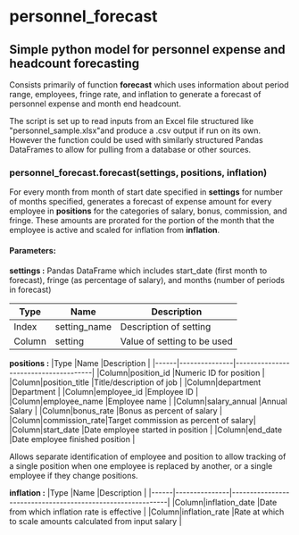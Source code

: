# personnel_forecast
## Simple python model for personnel expense and headcount forecasting

Consists primarily of function **forecast** which uses information about period range, employees, fringe rate, and inflation
to generate a forecast of personnel expense and month end headcount.

The script is set up to read inputs from an Excel file structured like "personnel_sample.xlsx"and produce a .csv output if run on its own.
However the function could be used with similarly structured Pandas DataFrames to allow for pulling from a database or other sources.

### personnel_forecast.forecast(settings, positions, inflation)

For every month from month of start date specified in **settings** for number of months specified, generates a forecast of expense amount
for every employee in **positions** for the categories of salary, bonus, commission, and fringe. These amounts are prorated for the portion
of the month that the employee is active and scaled for inflation from **inflation**.

#### Parameters:
**settings :** Pandas DataFrame which includes start_date (first month to forecast), fringe (as percentage of salary), and months (number of periods in forecast)

|Type  |Name        |Description                |
|------|------------|---------------------------|
|Index |setting_name|Description of setting     |
|Column|setting     |Value of setting to be used|

**positions :**
|Type  |Name           |Description                           |
|------|---------------|--------------------------------------|
|Column|position_id    |Numeric ID for position               |
|Column|position_title |Title/description of job              |
|Column|department     |Department                            |
|Column|employee_id    |Employee ID                           |
|Column|employee_name  |Employee name                         |
|Column|salary_annual  |Annual Salary                         |
|Column|bonus_rate     |Bonus as percent of salary            |
|Column|commission_rate|Target commission as percent of salary|
|Column|start_date     |Date employee started in position     |
|Column|end_date       |Date employee finished position       |

Allows separate identification of employee and position to allow tracking of a single position when one employee is replaced by another, 
or a single employee if they change positions.

**inflation :**
|Type  |Name           |Description                                                 |
|------|---------------|------------------------------------------------------------|
|Column|inflation_date |Date from which inflation rate is effective                 |
|Column|inflation_rate |Rate at which to scale amounts calculated from input salary |
